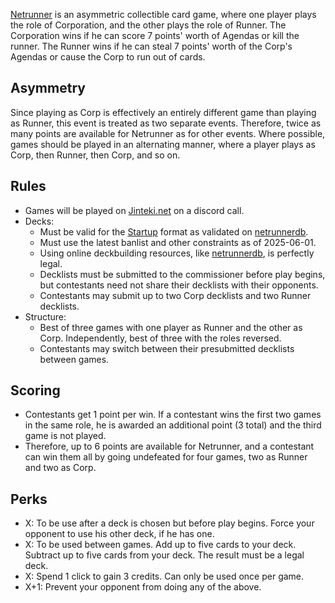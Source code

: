 [Netrunner](https://nullsignal.games/about/netrunner/) is an asymmetric collectible card game, where one player plays the role of Corporation, and the other plays the role of Runner. The Corporation wins if he can score 7 points' worth of Agendas or kill the runner. The Runner wins if he can steal 7 points' worth of the Corp's Agendas or cause the Corp to run out of cards.

## Asymmetry
Since playing as Corp is effectively an entirely different game than playing as Runner, this event is treated as two separate events. Therefore, twice as many points are available for Netrunner as for other events. Where possible, games should be played in an alternating manner, where a player plays as Corp, then Runner, then Corp, and so on.

## Rules
- Games will be played on [Jinteki.net](https://www.jinteki.net/) on a discord call.
- Decks:
	- Must be valid for the [Startup](https://nullsignal.games/players/supported-formats/#startup) format as validated on [netrunnerdb](https://netrunnerdb.com/).
	- Must use the latest banlist and other constraints as of 2025-06-01.
	- Using online deckbuilding resources, like [netrunnerdb](https://netrunnerdb.com/), is perfectly legal.
	- Decklists must be submitted to the commissioner before play begins, but contestants need not share their decklists with their opponents.
	- Contestants may submit up to two Corp decklists and two Runner decklists.
- Structure:
	- Best of three games with one player as Runner and the other as Corp. Independently, best of three with the roles reversed.
	- Contestants may switch between their presubmitted decklists between games.
## Scoring
- Contestants get 1 point per win. If a contestant wins the first two games in the same role, he is awarded an additional point (3 total) and the third game is not played.
- Therefore, up to 6 points are available for Netrunner, and a contestant can win them all by going undefeated for four games, two as Runner and two as Corp.

## Perks
- X: To be use after a deck is chosen but before play begins. Force your opponent to use his other deck, if he has one.
- X: To be used between games. Add up to five cards to your deck. Subtract up to five cards from your deck. The result must be a legal deck.
- X: Spend 1 click to gain 3 credits. Can only be used once per game.
- X+1: Prevent your opponent from doing any of the above.